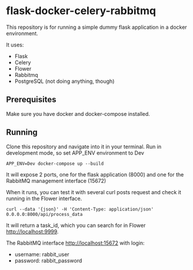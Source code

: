# flask-docker-celery-rabbitmq

This repository is for running a simple dummy flask application in a docker environment.

It uses:
- Flask
- Celery
- Flower
- Rabbitmq
- PostgreSQL (not doing anything, though)


## Prerequisites
Make sure you have docker and docker-compose installed.

## Running
Clone this repository and navigate into it in your terminal.
Run in development mode, so set APP_ENV environment to Dev

    APP_ENV=Dev docker-compose up --build

It will expose 2 ports, one for the flask application (8000) and one for the RabbitMQ management interface (15672)

When it runs, you can test it with several curl posts request and check it running in the Flower interface.

    curl --data '{json}' -H 'Content-Type: application/json' 0.0.0.0:8000/api/process_data

It will return a task_id, which you can search for in Flower [http://localhost:9999](http://0.0.0.0:9999/tasks).

The RabbitMQ interface [http://localhost:15672](http://0.0.0.0:15672/) with login:
- username: rabbit_user
- password: rabbit_password
